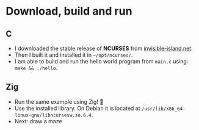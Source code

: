 # Download, build and run

## C
- I downloaded the stable release of **NCURSES** from [invisible-island.net](https://invisible-island.net/ncurses/#download_ncurses).
- Then I built it and installed it in `~/opt/ncurses/`.
- I am able to build and run the hello world program from `main.c` using: `make && ./hello`.

## Zig

- Run the same example using Zig! 🎉
- Use the installed library. On Debian it is located at `/usr/lib/x86_64-linux-gnu/libncursesw.so.6.4`.
- Next: draw a maze
